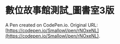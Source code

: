 # 數位故事館測試_圖書室3版

A Pen created on CodePen.io. Original URL: [https://codepen.io/Smallowl/pen/rNOxeNL](https://codepen.io/Smallowl/pen/rNOxeNL).


